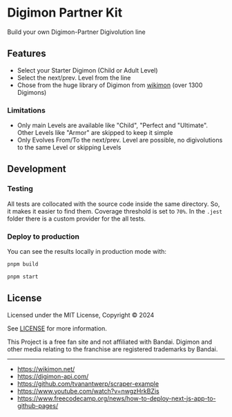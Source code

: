 # Digimon Partner Kit

Build your own Digimon-Partner Digivolution line

## Features

- Select your Starter Digimon (Child or Adult Level)
- Select the next/prev. Level from the line
- Chose from the huge library of Digimon from [wikimon](https://wikimon.net) (over 1300 Digimons)


### Limitations

- Only main Levels are available like "Child", "Perfect and "Ultimate". Other Levels like "Armor" are skipped to keep it simple
- Only Evolves From/To the next/prev. Level are possible, no digivolutions to the same Level or skipping Levels



## Development

### Testing

All tests are collocated with the source code inside the same directory. So, it makes it easier to find them. Coverage threshold is set to `70%`. In the `.jest` folder there is a custom provider for the all tests.

### Deploy to production

You can see the results locally in production mode with:

```bash
pnpm build
```

```bash
pnpm start
```

## License

Licensed under the MIT License, Copyright © 2024

See [LICENSE](LICENSE) for more information.

This Project is a free fan site and not affiliated with Bandai.
Digimon and other media relating to the franchise are registered trademarks by Bandai.

---

- https://wikimon.net/
- https://digimon-api.com/
- https://github.com/tvanantwerp/scraper-example
- https://www.youtube.com/watch?v=nwgzHrkBZis
- https://www.freecodecamp.org/news/how-to-deploy-next-js-app-to-github-pages/
